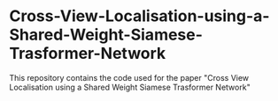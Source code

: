 # Cross-View-Localisation-using-a-Shared-Weight-Siamese-Trasformer-Network
This repository contains the code used for the paper "Cross View Localisation using a Shared Weight Siamese Trasformer Network"
